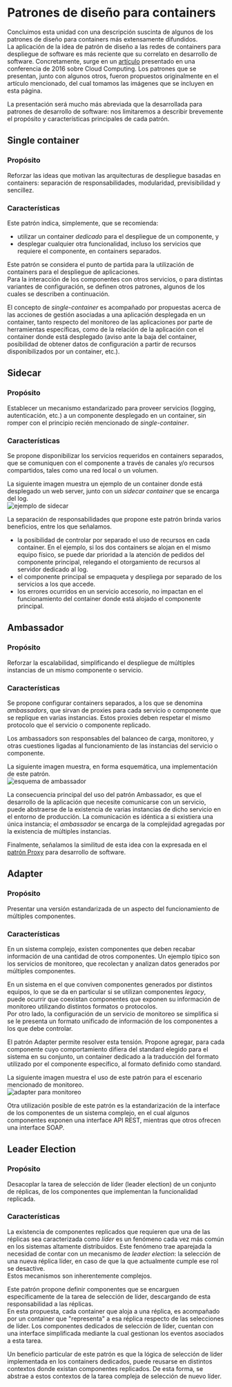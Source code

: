 # Patrones de diseño para containers
Concluimos esta unidad con una descripción suscinta de algunos de los patrones de diseño para containers más extensamente difundidos.  
La aplicación de la idea de patrón de diseño a las redes de containers para despliegue de software es más reciente que su correlato en desarrollo de software. 
Concretamente, surge en un [artículo](https://www.usenix.org/conference/hotcloud16/workshop-program/presentation/burns) presentado en una conferencia de 2016 sobre Cloud Computing.
Los patrones que se presentan, junto con algunos otros, fueron propuestos originalmente en el artículo mencionado, del cual tomamos las imágenes que se incluyen en esta página.

La presentación será mucho más abreviada que la desarrollada para patrones de desarrollo de software: nos limitaremos a describir brevemente el propósito y características principales de cada patrón.


## Single container

### Propósito
Reforzar las ideas que motivan las arquitecturas de despliegue basadas en containers: separación de responsabilidades, modularidad, previsibilidad y sencillez.

### Características
Este patrón indica, simplemente, que se recomienda:
- utilizar un container _dedicado_ para el despliegue de un componente, y 
- desplegar cualquier otra funcionalidad, incluso los servicios que requiere el componente, en containers separados.

Este patrón se considera el punto de partida para la utilización de containers para el despliegue de aplicaciones.  
Para la interacción de los componentes con otros servicios, o para distintas variantes de configuración, se definen otros patrones, algunos de los cuales se describen a continuación.

El concepto de _single-container_ es acompañado por propuestas acerca de las  acciones de gestión asociadas a una aplicación desplegada en un container, tanto respecto del monitoreo de las aplicaciones por parte de herramientas específicas, como de la relación de la aplicación con el container donde está desplegado (aviso ante la baja del container, posibilidad de obtener datos de configuración a partir de recursos disponibilizados por un container, etc.).


## Sidecar

### Propósito
Establecer un mecanismo estandarizado para proveer servicios (logging, autenticación, etc.) a un componente desplegado en un container, sin romper con el principio recién mencionado de _single-container_.

### Características
Se propone disponibilizar los servicios requeridos en containers separados, que se comuniquen con el componente a través de canales y/o recursos compartidos, tales como una red local o un volumen.

La siguiente imagen muestra un ejemplo de un container donde está desplegado un web server, junto con un _sidecar container_ que se encarga del log.  
![ejemplo de sidecar](./images/sidecar.png) 

La separación de responsabilidades que propone este patrón brinda varios beneficios, entre los que señalamos.
- la posibilidad de controlar por separado el uso de recursos en cada container. En el ejemplo, si los dos containers se alojan en el mismo equipo físico, se puede dar prioridad a la atención de pedidos del componente principal, relegando el otorgamiento de recursos al servidor dedicado al log.
- el componente principal se empaqueta y despliega por separado de los servicios a los que accede.
- los errores ocurridos en un servicio accesorio, no impactan en el funcionamiento del container donde está alojado el componente principal.

## Ambassador

### Propósito
Reforzar la escalabilidad, simplificando el despliegue de múltiples instancias de un mismo componente o servicio.

### Características
Se propone configurar containers separados, a los que se denomina _ambassadors_, que sirvan de proxies para cada servicio o componente que se replique en varias instancias. 
Estos proxies deben respetar el mismo protocolo que el servicio o componente replicado.  

Los ambassadors son responsables del balanceo de carga, monitoreo, y otras cuestiones ligadas al funcionamiento de las instancias del servicio o componente.

La siguiente imagen muestra, en forma esquemática, una implementación de este patrón.  
![esquema de ambassador](./images/ambassador.png) 

La consecuencia principal del uso del patrón Ambassador, es que el desarrollo de la aplicación que necesite comunicarse con un servicio, puede abstraerse de la existencia de varias instancias de dicho servicio en el entorno de producción. La comunicación es idéntica a si existiera una única instancia; el _ambassador_ se encarga de la complejidad agregadas por la existencia de múltiples instancias.

Finalmente, señalamos la similitud de esta idea con la expresada en el [patrón Proxy](../patrones-desarrollo-software/proxy.md) para desarrollo de software. 



## Adapter

### Propósito
Presentar una versión estandarizada de un aspecto del funcionamiento de múltiples componentes.

### Características
En un sistema complejo, existen componentes que deben recabar información de una cantidad de otros componentes. Un ejemplo típico son los servicios de monitoreo, que recolectan y analizan datos generados por múltiples componentes.

En un sistema en el que conviven componentes generados por distintos equipos, lo que se da en particular si se utilizan componentes _legacy_, puede ocurrir que coexistan componentes que exponen su información de monitoreo utilizando distintos formatos o protocolos.  
Por otro lado, la configuración de un servicio de monitoreo se simplifica si se le presenta un formato unificado de información de los componentes a los que debe controlar.

El patrón Adapter permite resolver esta tensión. 
Propone agregar, para cada componente cuyo comportamiento difiera del standard elegido para el sistema en su conjunto, un container dedicado a la traducción del formato utilizado por el componente específico, al formato definido como standard.

La siguiente imagen muestra el uso de este patrón para el escenario mencionado de monitoreo.  
![adapter para monitoreo](./images/adapter.png) 

Otra utilización posible de este patrón es la estandarización de la interface de los componentes de un sistema complejo, en el cual algunos componentes exponen una interface API REST, mientras que otros ofrecen una interface SOAP.


## Leader Election

### Propósito
Desacoplar la tarea de selección de líder (leader election) de un conjunto de réplicas, de los componentes que implementan la funcionalidad replicada.

### Características
La existencia de componentes replicados que requieren que una de las réplicas sea caracterizada como _líder_ es un fenómeno cada vez más común en los sistemas altamente distribuidos.
Este fenómeno trae aparejada la necesidad de contar con un mecanismo de _leader election_: la selección de una nueva réplica líder, en caso de que la que actualmente cumple ese rol se desactive.  
Estos mecanismos son inherentemente complejos.

Este patrón propone definir componentes que se encarguen específicamente de la tarea de selección de líder, descargando de esta responsabilidad a las réplicas.  
En esta propuesta, cada container que aloja a una réplica, es acompañado por un container que "representa" a esa réplica respecto de las selecciones de líder. 
Los componentes dedicados de selección de líder, cuentan con una interface simplificada mediante la cual gestionan los eventos asociados a esta tarea.

Un beneficio particular de este patrón es que la lógica de selección de líder implementada en los containers dedicados, puede reusarse en distintos contextos donde existan componentes replicados. De esta forma, se abstrae a estos contextos de la tarea compleja de selección de nuevo líder.